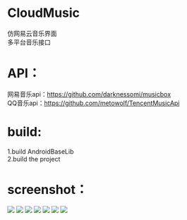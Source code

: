 # CloudMusic
仿网易云音乐界面  
多平台音乐接口

# API：  
网易音乐api：https://github.com/darknessomi/musicbox    
QQ音乐api：https://github.com/metowolf/TencentMusicApi
  
# build:  
1.build AndroidBaseLib  
2.build the project

# screenshot：  
![](https://github.com/wkigen/CloudMusic/blob/master/screenshot/Screenshot_1.png) 
![](https://github.com/wkigen/CloudMusic/blob/master/screenshot/Screenshot_2.png) 
![](https://github.com/wkigen/CloudMusic/blob/master/screenshot/Screenshot_3.png) 
![](https://github.com/wkigen/CloudMusic/blob/master/screenshot/Screenshot_4.png) 
![](https://github.com/wkigen/CloudMusic/blob/master/screenshot/Screenshot_5.png) 
![](https://github.com/wkigen/CloudMusic/blob/master/screenshot/Screenshot_6.png) 
![](https://github.com/wkigen/CloudMusic/blob/master/screenshot/Screenshot_7.png) 
